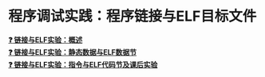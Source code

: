 # 程序调试实践：程序链接与ELF目标文件

**[:question: 链接与ELF实验：概述](#链接与elf实验：概述)**  
**[:question: 链接与ELF实验：静态数据与ELF数据节](#链接与elf实验：静态数据与elf数据节)**  
**[:question: 链接与ELF实验：指令与ELF代码节及课后实验](#链接与elf实验：指令与elf代码节及课后实验)**  